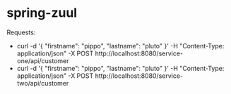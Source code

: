 # spring-zuul

Requests:
- curl -d '{ "firstname": "pippo", "lastname": "pluto" }' -H "Content-Type: application/json" -X POST http://localhost:8080/service-one/api/customer
- curl -d '{ "firstname": "pippo", "lastname": "pluto" }' -H "Content-Type: application/json" -X POST http://localhost:8080/service-two/api/customer
